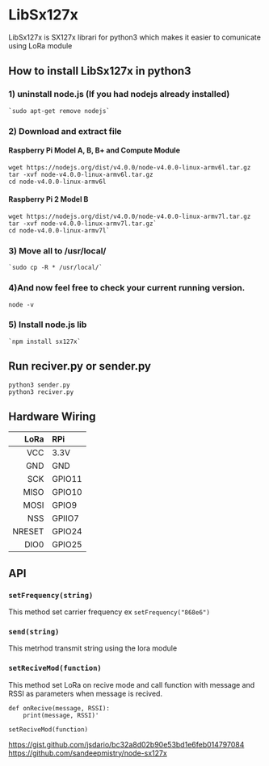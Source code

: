 # LibSx127x

LibSx127x is SX127x librari for python3 which makes it easier to comunicate using LoRa module



## How to install LibSx127x in python3

### 1) uninstall node.js (If you had nodejs already installed)
	
	`sudo apt-get remove nodejs`   


### 2) Download and extract file

#### Raspberry Pi Model A, B, B+ and Compute Module

	wget https://nodejs.org/dist/v4.0.0/node-v4.0.0-linux-armv6l.tar.gz
	tar -xvf node-v4.0.0-linux-armv6l.tar.gz 
	cd node-v4.0.0-linux-armv6l

#### Raspberry Pi 2 Model B

	wget https://nodejs.org/dist/v4.0.0/node-v4.0.0-linux-armv7l.tar.gz
	tar -xvf node-v4.0.0-linux-armv7l.tar.gz` 
	cd node-v4.0.0-linux-armv7l`

### 3) Move all to /usr/local/

	`sudo cp -R * /usr/local/`

### 4)And now feel free to check your current running version.

	node -v

### 5) Install node.js lib

	`npm install sx127x`



## Run reciver.py or sender.py
	
	python3 sender.py
	python3 reciver.py


## Hardware Wiring


| LoRa | RPi | 
|--------------------:|:--------------------|
| VCC | 3.3V |
| GND |  GND |
| SCK | GPIO11 |
| MISO | GPIO10 |
| MOSI | GPIO9 |
| NSS | GPIIO7 |
| NRESET | GPIO24 |
| DIO0 | GPIO25 |      


## API

### `setFrequency(string)`

This method set carrier frequency ex `setFrequency("868e6")`

### `send(string)`

This metrhod transmit string using the lora module

### `setReciveMod(function)` 

This method set LoRa on recive mode and call function with message and RSSI as parameters when message is recived.

	def onRecive(message, RSSI):
		print(message, RSSI)'

	setReciveMod(function) 





https://gist.github.com/jsdario/bc32a8d02b90e53bd1e6feb014797084
https://github.com/sandeepmistry/node-sx127x

